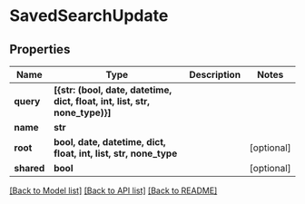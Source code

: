 # SavedSearchUpdate


## Properties

Name | Type | Description | Notes
------------ | ------------- | ------------- | -------------
**query** | **[{str: (bool, date, datetime, dict, float, int, list, str, none_type)}]** |  | 
**name** | **str** |  | 
**root** | **bool, date, datetime, dict, float, int, list, str, none_type** |  | [optional] 
**shared** | **bool** |  | [optional] 

[[Back to Model list]](../#documentation-for-models) [[Back to API list]](../#documentation-for-api-endpoints) [[Back to README]](../)


